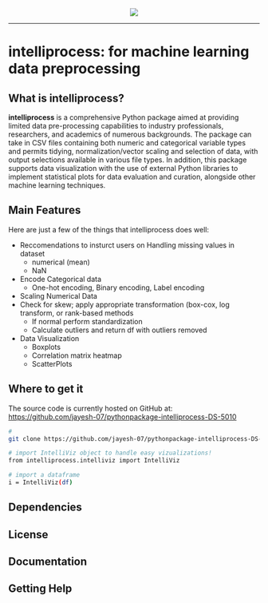 <div align="center">
  <img src="https://i.postimg.cc/kgLZDncT/Screen-Shot-2023-04-20-at-11-29-48-PM.png"><br>
</div>

-----------------

# intelliprocess: for machine learning data preprocessing

## What is intelliprocess?

**intelliprocess** is a comprehensive Python package aimed at providing limited data 
pre-processing capabilities to industry professionals, researchers, and 
academics of numerous backgrounds. The package can take in CSV files containing 
both numeric and categorical variable types and permits tidying, normalization/vector 
scaling and selection of data, with output selections available in various file types. 
In addition, this package supports data visualization with the use of external Python 
libraries to implement statistical plots for data evaluation and curation, alongside 
other machine learning techniques.

## Main Features
Here are just a few of the things that intelliprocess does well:

  - Reccomendations to insturct users on Handling missing values in dataset
    - numerical (mean)
    - NaN
  - Encode Categorical data
    - One-hot encoding, Binary encoding, Label encoding
  - Scaling Numerical Data
  - Check for skew; apply appropriate transformation (box-cox, log transform, or rank-based methods
    - If normal perform standardization
    - Calculate outliers and return df with outliers removed 
  - Data Visualization
    - Boxplots
    - Correlation matrix heatmap
    - ScatterPlots

## Where to get it
The source code is currently hosted on GitHub at:
https://github.com/jayesh-07/pythonpackage-intelliprocess-DS-5010

```sh
# 
git clone https://github.com/jayesh-07/pythonpackage-intelliprocess-DS-5010
```

```sh
# import IntelliViz object to handle easy vizualizations! 
from intelliprocess.intelliviz import IntelliViz

# import a dataframe
i = IntelliViz(df)
```


## Dependencies


## License


## Documentation



## Getting Help

